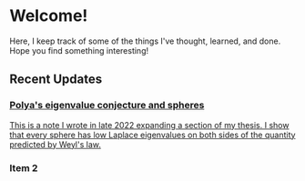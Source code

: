 # Welcome!

Here, I keep track of some of the things I've thought, learned, and done. Hope you find something interesting!

<section id="flexible_content" class="content">        
    <h2>Recent Updates</h2>
    <section class="posts">
        <div class="postcard"><a href="math/spheres.html">
        <h3>Polya's eigenvalue conjecture and spheres</h3>
        This is a note I wrote in late 2022 expanding a section of my thesis. I show that every sphere has low Laplace eigenvalues on both sides of the quantity predicted by Weyl's law.
        </a>
        </div>
        <div class="postcard"><h3>Item 2</h3></div>
    </section>
</section>